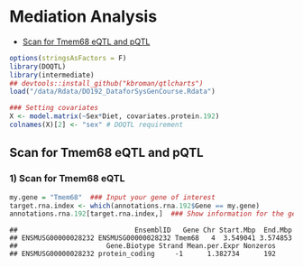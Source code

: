 Mediation Analysis
================

-   [Scan for Tmem68 eQTL and pQTL](#scan-for-tmem68-eqtl-and-pqtl)

``` r
options(stringsAsFactors = F)
library(DOQTL)
library(intermediate)
## devtools::install_github("kbroman/qtlcharts")
load("/data/Rdata/DO192_DataforSysGenCourse.Rdata")
```

``` r
### Setting covariates
X <- model.matrix(~Sex*Diet, covariates.protein.192)
colnames(X)[2] <- "sex" # DOQTL requirement
```

Scan for Tmem68 eQTL and pQTL
-----------------------------

### 1) Scan for Tmem68 eQTL

``` r
my.gene = "Tmem68"  ### Input your gene of interest
target.rna.index <- which(annotations.rna.192$Gene == my.gene)
annotations.rna.192[target.rna.index,]  ### Show information for the gene of interest
```

    ##                             EnsemblID   Gene Chr Start.Mbp  End.Mbp
    ## ENSMUSG00000028232 ENSMUSG00000028232 Tmem68   4  3.549041 3.574853
    ##                      Gene.Biotype Strand Mean.per.Expr Nonzeros
    ## ENSMUSG00000028232 protein_coding     -1      1.382734      192
